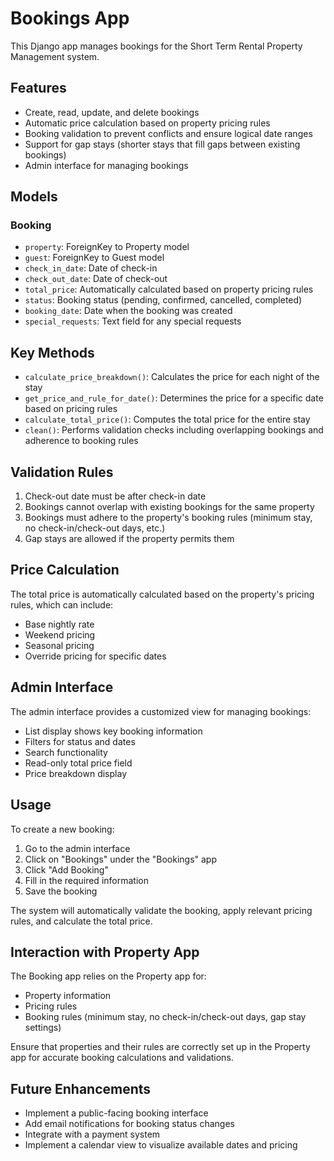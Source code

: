# Bookings App

This Django app manages bookings for the Short Term Rental Property Management system.

## Features

- Create, read, update, and delete bookings
- Automatic price calculation based on property pricing rules
- Booking validation to prevent conflicts and ensure logical date ranges
- Support for gap stays (shorter stays that fill gaps between existing bookings)
- Admin interface for managing bookings

## Models

### Booking

- `property`: ForeignKey to Property model
- `guest`: ForeignKey to Guest model
- `check_in_date`: Date of check-in
- `check_out_date`: Date of check-out
- `total_price`: Automatically calculated based on property pricing rules
- `status`: Booking status (pending, confirmed, cancelled, completed)
- `booking_date`: Date when the booking was created
- `special_requests`: Text field for any special requests

## Key Methods

- `calculate_price_breakdown()`: Calculates the price for each night of the stay
- `get_price_and_rule_for_date()`: Determines the price for a specific date based on pricing rules
- `calculate_total_price()`: Computes the total price for the entire stay
- `clean()`: Performs validation checks including overlapping bookings and adherence to booking rules

## Validation Rules

1. Check-out date must be after check-in date
2. Bookings cannot overlap with existing bookings for the same property
3. Bookings must adhere to the property's booking rules (minimum stay, no check-in/check-out days, etc.)
4. Gap stays are allowed if the property permits them

## Price Calculation

The total price is automatically calculated based on the property's pricing rules, which can include:

- Base nightly rate
- Weekend pricing
- Seasonal pricing
- Override pricing for specific dates

## Admin Interface

The admin interface provides a customized view for managing bookings:

- List display shows key booking information
- Filters for status and dates
- Search functionality
- Read-only total price field
- Price breakdown display

## Usage

To create a new booking:

1. Go to the admin interface
2. Click on "Bookings" under the "Bookings" app
3. Click "Add Booking"
4. Fill in the required information
5. Save the booking

The system will automatically validate the booking, apply relevant pricing rules, and calculate the total price.

## Interaction with Property App

The Booking app relies on the Property app for:
- Property information
- Pricing rules
- Booking rules (minimum stay, no check-in/check-out days, gap stay settings)

Ensure that properties and their rules are correctly set up in the Property app for accurate booking calculations and validations.

## Future Enhancements

- Implement a public-facing booking interface
- Add email notifications for booking status changes
- Integrate with a payment system
- Implement a calendar view to visualize available dates and pricing